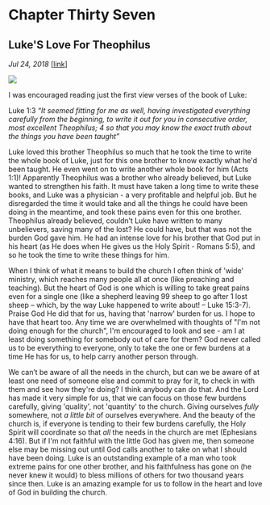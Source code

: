 # Chapter Thirty Seven
## Luke'S Love For Theophilus
*Jul 24, 2018*
[[link](https://nccf.church/Blog.aspx?BlogID=99)] 

![](images/99.jpg)

I was encouraged reading just the first view verses of the book of Luke:

Luke 1:3 *“It seemed fitting for me as well, having investigated everything carefully from the beginning, to write it out for you in consecutive order, most excellent Theophilus; 4 so that you may know the exact truth about the things you have been taught”*

Luke loved this brother Theophilus so much that he took the time to write the whole book of Luke, just for this one brother to know exactly what he'd been taught. He even went on to write another whole book for him (Acts 1:1)! Apparently Theophilus was a brother who already believed, but Luke wanted to strengthen his faith. It must have taken a long time to write these books, and Luke was a physician - a very profitable and helpful job. But he disregarded the time it would take and all the things he could have been doing in the meantime, and took these pains even for this one brother. Theophilus already believed, couldn’t Luke have written to many unbelievers, saving many of the lost? He could have, but that was not the burden God gave him. He had an intense love for his brother that God put in his heart (as He does when He gives us the Holy Spirit - Romans 5:5), and so he took the time to write these things for him.

When I think of what it means to build the church I often think of 'wide' ministry, which reaches many people all at once (like preaching and teaching). But the heart of God is one which is willing to take great pains even for a single one (like a shepherd leaving 99 sheep to go after 1 lost sheep – which, by the way Luke happened to write about! – Luke 15:3-7). Praise God He did that for us, having that 'narrow' burden for us. I hope to have that heart too. Any time we are overwhelmed with thoughts of "I'm not doing enough for the church", I'm encouraged to look and see - am I at least doing something for somebody out of care for them? God never called us to be everything to everyone, only to take the one or few burdens at a time He has for us, to help carry another person through.

We can’t be aware of all the needs in the church, but can we be aware of at least one need of someone else and commit to pray for it, to check in with them and see how they're doing? I think anybody can do that. And the Lord has made it very simple for us, that we can focus on those few burdens carefully, giving 'quality', not 'quantity' to the church. Giving ourselves *fully* somewhere, not *a little bit* of ourselves everywhere. And the beauty of the church is, if everyone is tending to their few burdens carefully, the Holy Spirit will coordinate so that *all* the needs in the church are met (Ephesians 4:16). But if I'm not faithful with the little God has given me, then someone else may be missing out until God calls another to take on what I should have been doing. Luke is an outstanding example of a man who took extreme pains for one other brother, and his faithfulness has gone on (he never knew it would) to bless millions of others for two thousand years since then. Luke is an amazing example for us to follow in the heart and love of God in building the church.

